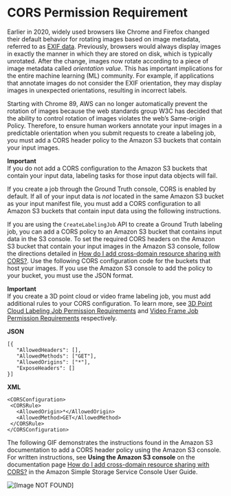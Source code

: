 # CORS Permission Requirement<a name="sms-cors-update"></a>

Earlier in 2020, widely used browsers like Chrome and Firefox changed their default behavior for rotating images based on image metadata, referred to as [EXIF data](https://en.wikipedia.org/wiki/Exif)\. Previously, browsers would always display images in exactly the manner in which they are stored on disk, which is typically unrotated\. After the change, images now rotate according to a piece of image metadata called *orientation value*\. This has important implications for the entire machine learning \(ML\) community\. For example, if applications that annotate images do not consider the EXIF orientation, they may display images in unexpected orientations, resulting in incorrect labels\. 

Starting with Chrome 89, AWS can no longer automatically prevent the rotation of images because the web standards group W3C has decided that the ability to control rotation of images violates the web’s Same\-origin Policy\. Therefore, to ensure human workers annotate your input images in a predictable orientation when you submit requests to create a labeling job, you must add a CORS header policy to the Amazon S3 buckets that contain your input images\.

**Important**  
If you do not add a CORS configuration to the Amazon S3 buckets that contain your input data, labeling tasks for those input data objects will fail\.

If you create a job through the Ground Truth console, CORS is enabled by default\. If all of your input data is *not* located in the same Amazon S3 bucket as your input manifest file, you must add a CORS configuration to all Amazon S3 buckets that contain input data using the following instructions\.

If you are using the `CreateLabelingJob` API to create a Ground Truth labeling job, you can add a CORS policy to an Amazon S3 bucket that contains input data in the S3 console\. To set the required CORS headers on the Amazon S3 bucket that contain your input images in the Amazon S3 console, follow the directions detailed in [How do I add cross\-domain resource sharing with CORS?](https://docs.aws.amazon.com/AmazonS3/latest/user-guide/add-cors-configuration.html)\. Use the following CORS configuration code for the buckets that host your images\. If you use the Amazon S3 console to add the policy to your bucket, you must use the JSON format\.

**Important**  
If you create a 3D point cloud or video frame labeling job, you must add additional rules to your CORS configuration\. To learn more, see [3D Point Cloud Labeling Job Permission Requirements](sms-point-cloud-general-information.md#sms-security-permission-3d-point-cloud) and [Video Frame Job Permission Requirements](sms-video-overview.md#sms-security-permission-video-frame) respectively\. 

**JSON**

```
[{
   "AllowedHeaders": [],
   "AllowedMethods": ["GET"],
   "AllowedOrigins": ["*"],
   "ExposeHeaders": []
}]
```

**XML**

```
<CORSConfiguration>
 <CORSRule>
   <AllowedOrigin>*</AllowedOrigin>
   <AllowedMethod>GET</AllowedMethod>
 </CORSRule>
</CORSConfiguration>
```

The following GIF demonstrates the instructions found in the Amazon S3 documentation to add a CORS header policy using the Amazon S3 console\. For written instructions, see **Using the Amazon S3 console** on the documentation page [How do I add cross\-domain resource sharing with CORS?](https://docs.aws.amazon.com/AmazonS3/latest/user-guide/add-cors-configuration.html) in the Amazon Simple Storage Service Console User Guide\.

![\[Image NOT FOUND\]](http://docs.aws.amazon.com/sagemaker/latest/dg/images/sms/gifs/cors-config.gif)